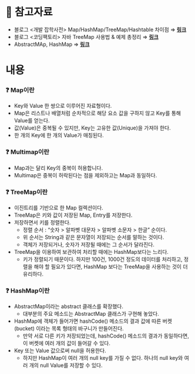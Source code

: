 # 🔗 참고자료

- 블로그 <개발 잡학사전> Map/HashMap/TreeMap/Hashtable 차이점 ⇒ [**링크**](https://genie247.tistory.com/entry/MapHashMapTreeMapHashtable-%EC%B0%A8%EC%9D%B4%EC%A0%90)
- 블로그 <코딩팩토리> 자바 TreeMap 사용법 & 예제 총정리 ⇒ [**링크**](https://coding-factory.tistory.com/557)
- AbstractMAp, HashMap ⇒ [**링크**](https://sup2is.github.io/2019/09/30/abstractmap-hashmap.html)

# 내용

### ❓ Map이란

- Key와 Value 한 쌍으로 이루어진 자료형이다.
- Map은 리스트나 배열처럼 순차적으로 해당 요소 값을 구하지 않고 Key를 통해 Value를 얻는다.
- 값(Value)은 중복될 수 있지만, Key는 고유한 값(Unique)을 가져야 한다.
- 한 개의 Key에 한 개의 Value가 매칭된다.

### ❓ Multimap이란

- Map과는 달리 Key의 중복이 허용합니다.
- Multimap은 중복이 허락된다는 점을 제외하고는 Map과 동일하다.

### ❓ TreeMap이란

- 이진트리를 기반으로 한 Map 컬렉션이다.
- TreeMap은 키와 값이 저장된 Map, Entry를 저장한다.
- 저장하면서 키를 정렬한다.
    - 정렬 순서 : “숫자 > 알파벳 대문자 > 알파벳 소문자 > 한글” 순이다.
    - 위 순서는 String과 같은 문자열이 저장되는 순서를 말하는 것이다.
    - 객체가 저장되거나, 숫자가 저장될 때에는 그 순서가 달라진다.
- TreeMap을 이용하여 보관하여 처리할 때에는 HashMap보다는 느리다.
    - 키가 정렬되기 때문이다.
      하지만 100건, 1000건 정도의 데이터를 처리하고, 정렬을 해야 할 필요가 있다면,
      HashMap 보다는 TreeMap을 사용하는 것이 더 유리하다.

### ❓ HashMap이란

- AbstractMap이라는 abstract 클래스를 확장했다.
    - 대부분의 주요 메소드는 AbstractMap 클래스가 구현해 놓았다.
- HashMap에 객체가 들어가면 hashCode() 메소드의 결과 값에 따른 버켓(bucket) 이라는 목록 형태의 바구니가 만들어진다.
    - 만약 서로 다른 키가 저장되었는데, hashCode() 메소드의 결과가 동일하다면, 이 버켓에 여러 개의 값이 들어갈 수 있다.
- Key 또는 Value 값으로써 null을 허용한다.
    - 하지만 HashMap이 여러 개의 null key를 가질 수 없다.
      하나의 null key와 여러 개의 null Value를 저장할 수 있다.